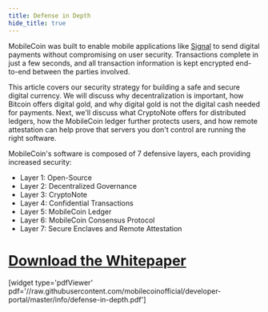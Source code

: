 ```yaml
---
title: Defense in Depth
hide_title: true
---
```

MobileCoin was built to enable mobile applications like [Signal](https://signal.org/) to send digital payments without compromising on user security. Transactions complete in just a few seconds, and all transaction information is kept encrypted end-to-end between the parties involved.

This article covers our security strategy for building a safe and secure digital currency. We will discuss why decentralization is important, how Bitcoin offers digital gold, and why digital gold is not the digital cash needed for payments. Next, we'll discuss what CryptoNote offers for distributed ledgers, how the MobileCoin ledger further protects users, and how remote attestation can help prove that servers you don't control are running the right software. 

MobileCoin's software is composed of 7 defensive layers, each providing increased security:

-   Layer 1: Open-Source
-   Layer 2: Decentralized Governance
-   Layer 3: CryptoNote
-   Layer 4: Confidential Transactions
-   Layer 5: MobileCoin Ledger
-   Layer 6: MobileCoin Consensus Protocol
-   Layer 7: Secure Enclaves and Remote Attestation

# [Download the Whitepaper](https://github.com/mobilecoinofficial/developer-portal/blob/main/info/defense-in-depth.pdf)

[widget type='pdfViewer' pdf='//raw.githubusercontent.com/mobilecoinofficial/developer-portal/master/info/defense-in-depth.pdf']

